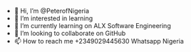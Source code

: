 - 👋 Hi, I’m @PeterofNigeria
- 👀 I’m interested in learning
- 🌱 I’m currently learning on ALX Software Engineering
- 💞️ I’m looking to collaborate on GitHub
- 📫 How to reach me +2349029445630 Whatsapp Nigeria

<!---
PeterofNigeria/PeterofNigeria is a ✨ special ✨ repository because its `README.md` (this file) appears on your GitHub profile.
You can click the Preview link to take a look at your changes.
--->
